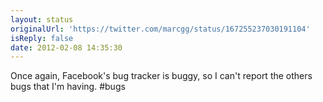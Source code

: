 ```yaml
---
layout: status
originalUrl: 'https://twitter.com/marcgg/status/167255237030191104'
isReply: false
date: 2012-02-08 14:35:30
---
```


Once again, Facebook's bug tracker is buggy, so I can't report the others bugs that I'm having. #bugs
